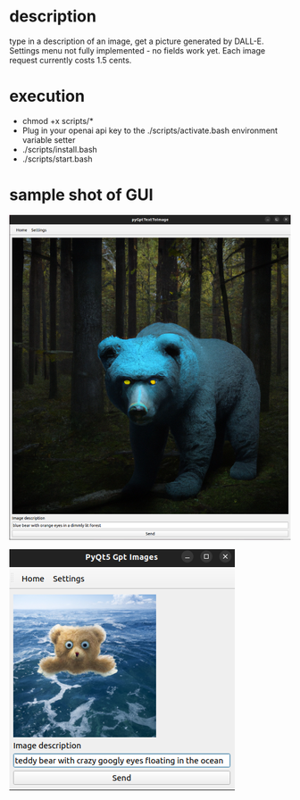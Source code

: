 # description
type in a description of an image, get a picture generated by DALL-E. Settings menu not fully implemented - no fields work yet. Each image request currently costs 1.5 cents.

# execution
- chmod +x scripts/*
- Plug in your openai api key to the ./scripts/activate.bash environment variable setter
- ./scripts/install.bash
- ./scripts/start.bash

# sample shot of GUI

![gui sample 1](docs/Screenshot%20from%202023-07-08%2002-53-20.png)

![gui-sample-2](docs/Screenshot%20from%202023-07-08%2022-16-02.png)